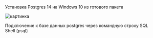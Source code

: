 Установка Postgres 14 на Windows 10 из готового пакета

![картинка](D:\rabota\Otus\домашние_задания\1.6.Установка_Postgres\1.Запуск_установки.png)


Подключение к базе данных postgres через командную строку SQL Shell (psql)

